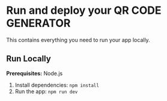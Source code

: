 # Run and deploy your QR CODE GENERATOR

This contains everything you need to run your app locally.

## Run Locally

**Prerequisites:**  Node.js

1. Install dependencies:
   `npm install`
3. Run the app:
   `npm run dev`
